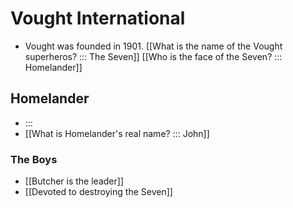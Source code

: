 # Vought International
- Vought was founded in 1901. [[What is the name of the Vought superheros? ::: The Seven]] [[Who is the face of the Seven? ::: Homelander]]

## Homelander
- :::
- [[What is Homelander's real name? ::: John]]

### The Boys
- [[Butcher is the leader]]
- [[Devoted to destroying the Seven]]
